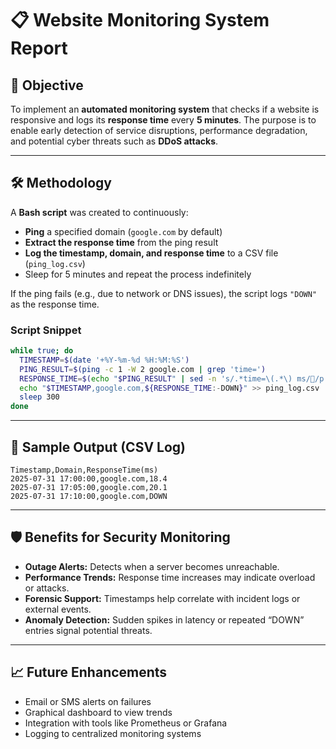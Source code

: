 
# 📋 Website Monitoring System Report

## 🔧 Objective

To implement an **automated monitoring system** that checks if a website is responsive and logs its **response time** every **5 minutes**. The purpose is to enable early detection of service disruptions, performance degradation, and potential cyber threats such as **DDoS attacks**.

---

## 🛠️ Methodology

A **Bash script** was created to continuously:

- **Ping** a specified domain (`google.com` by default)
- **Extract the response time** from the ping result
- **Log the timestamp, domain, and response time** to a CSV file (`ping_log.csv`)
- Sleep for 5 minutes and repeat the process indefinitely

If the ping fails (e.g., due to network or DNS issues), the script logs `"DOWN"` as the response time.

### Script Snippet

```bash
while true; do
  TIMESTAMP=$(date '+%Y-%m-%d %H:%M:%S')
  PING_RESULT=$(ping -c 1 -W 2 google.com | grep 'time=')
  RESPONSE_TIME=$(echo "$PING_RESULT" | sed -n 's/.*time=\(.*\) ms//p')
  echo "$TIMESTAMP,google.com,${RESPONSE_TIME:-DOWN}" >> ping_log.csv
  sleep 300
done
```

---

## 📄 Sample Output (CSV Log)

```
Timestamp,Domain,ResponseTime(ms)
2025-07-31 17:00:00,google.com,18.4
2025-07-31 17:05:00,google.com,20.1
2025-07-31 17:10:00,google.com,DOWN
```

---

## 🛡️ Benefits for Security Monitoring

- **Outage Alerts:** Detects when a server becomes unreachable.
- **Performance Trends:** Response time increases may indicate overload or attacks.
- **Forensic Support:** Timestamps help correlate with incident logs or external events.
- **Anomaly Detection:** Sudden spikes in latency or repeated “DOWN” entries signal potential threats.

---

## 📈 Future Enhancements

- Email or SMS alerts on failures  
- Graphical dashboard to view trends  
- Integration with tools like Prometheus or Grafana  
- Logging to centralized monitoring systems  
